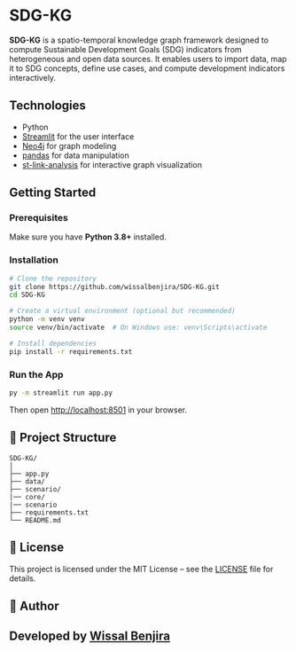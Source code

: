 # SDG-KG

**SDG-KG** is a spatio-temporal knowledge graph framework designed to compute Sustainable Development Goals (SDG) indicators from heterogeneous and open data sources. It enables users to import data, map it to SDG concepts, define use cases, and compute development indicators interactively.

## Technologies

- Python
- [Streamlit](https://streamlit.io/) for the user interface
- [Neo4j](https://neo4j.com/docs/) for graph modeling
- [pandas](https://pandas.pydata.org/) for data manipulation
- [st-link-analysis](https://pypi.org/project/st-link-analysis/) for interactive graph visualization

## Getting Started

### Prerequisites

Make sure you have **Python 3.8+** installed.

### Installation

```bash
# Clone the repository
git clone https://github.com/wissalbenjira/SDG-KG.git
cd SDG-KG

# Create a virtual environment (optional but recommended)
python -m venv venv
source venv/bin/activate  # On Windows use: venv\Scripts\activate

# Install dependencies
pip install -r requirements.txt
```

### Run the App

```bash
py -m streamlit run app.py
```

Then open [http://localhost:8501](http://localhost:8501) in your browser.

## 📂 Project Structure

```
SDG-KG/
│
├── app.py                        
├── data/                         
├── scenario/   
|── core/
|── scenario                
├── requirements.txt              
└── README.md
```

## 📜 License

This project is licensed under the MIT License – see the [LICENSE](LICENSE) file for details.

## 🙋 Author

Developed by [Wissal Benjira](https://github.com/wissalbenjira)  
---
